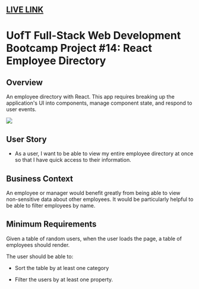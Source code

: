 ## [LIVE LINK](https://karanius.github.io/UofT_employee-dashboard_REACT/)

# UofT Full-Stack Web Development Bootcamp Project #14: React Employee Directory


## Overview

An employee directory with React. This app requires breaking up the application's UI into components, manage component state, and respond to user events.

![](screenshot.gif)

## User Story

- As a user, I want to be able to view my entire employee directory at once so that I have quick access to their information.

## Business Context

An employee or manager would benefit greatly from being able to view non-sensitive data about other employees. It would be particularly helpful to be able to filter employees by name.

## Minimum Requirements

Given a table of random users, when the user loads the page, a table of employees should render.

The user should be able to:

- Sort the table by at least one category

- Filter the users by at least one property.
